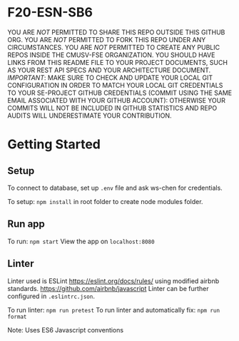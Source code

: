 # F20-ESN-SB6

YOU ARE *NOT* PERMITTED TO SHARE THIS REPO OUTSIDE THIS GITHUB ORG. YOU ARE *NOT* PERMITTED TO FORK THIS REPO UNDER ANY CIRCUMSTANCES. YOU ARE *NOT* PERMITTED TO CREATE ANY PUBLIC REPOS INSIDE THE CMUSV-FSE ORGANIZATION.  YOU SHOULD HAVE LINKS FROM THIS README FILE TO YOUR PROJECT DOCUMENTS, SUCH AS YOUR REST API SPECS AND YOUR ARCHITECTURE DOCUMENT. *IMPORTANT*: MAKE SURE TO CHECK AND UPDATE YOUR LOCAL GIT CONFIGURATION IN ORDER TO MATCH YOUR LOCAL GIT CREDENTIALS TO YOUR SE-PROJECT GITHUB CREDENTIALS (COMMIT USING THE SAME EMAIL ASSOCIATED WITH YOUR GITHUB ACCOUNT): OTHERWISE YOUR COMMITS WILL NOT BE INCLUDED IN GITHUB STATISTICS AND REPO AUDITS WILL UNDERESTIMATE YOUR CONTRIBUTION. 

# Getting Started
## Setup
To connect to database, set up `.env` file and ask ws-chen for credentials.

To setup: `npm install` in root folder to create node modules folder.

## Run app
To run: `npm start` 
View the app on `localhost:8080`

## Linter
Linter used is ESLint https://eslint.org/docs/rules/ using modified airbnb standards. https://github.com/airbnb/javascript Linter can be further configured in `.eslintrc.json`.

To run linter: `npm run pretest`
To run linter and automatically fix: `npm run format`

Note: Uses ES6 Javascript conventions